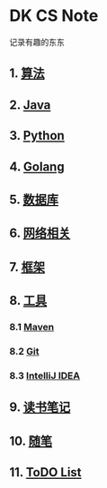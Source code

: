 # DK CS Note
记录有趣的东东

## 1. [算法](./algorithm/)
## 2. [Java](./java/)
## 3. [Python]()
## 4. [Golang]()
## 5. [数据库]()
## 6. [网络相关]()
## 7. [框架]()
## 8. [工具]()
### 8.1 [Maven](./tools/maven/)
### 8.2 [Git](./tools/git/)
### 8.3 [IntelliJ IDEA](./tools/idea/)
## 9. [读书笔记]()
## 10. [随笔]()
## 11. [ToDO List]()
